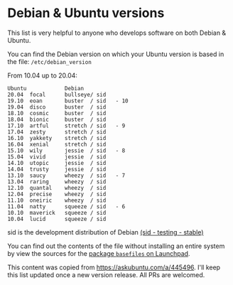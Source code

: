 # Debian & Ubuntu versions

This list is very helpful to anyone who develops software on both Debian & Ubuntu.

You can find the Debian version on which your Ubuntu version is based in the file: `/etc/debian_version`

From 10.04 up to 20.04:
```
Ubuntu            Debian  
20.04  focal      bullseye/ sid
19.10  eoan       buster  / sid   - 10
19.04  disco      buster  / sid
18.10  cosmic     buster  / sid
18.04  bionic     buster  / sid
17.10  artful     stretch / sid   - 9
17.04  zesty      stretch / sid
16.10  yakkety    stretch / sid
16.04  xenial     stretch / sid
15.10  wily       jessie  / sid   - 8
15.04  vivid      jessie  / sid
14.10  utopic     jessie  / sid
14.04  trusty     jessie  / sid
13.10  saucy      wheezy  / sid   - 7
13.04  raring     wheezy  / sid
12.10  quantal    wheezy  / sid
12.04  precise    wheezy  / sid
11.10  oneiric    wheezy  / sid
11.04  natty      squeeze / sid   - 6
10.10  maverick   squeeze / sid
10.04  lucid      squeeze / sid
```
sid is the development distribution of Debian [(sid - testing - stable)](https://www.debian.org/doc/manuals/debian-faq/ch-ftparchives#s-testing)

You can find out the contents of the file without installing an entire system by view the sources for the [package `basefiles` on Launchpad](https://code.launchpad.net/ubuntu/+source/base-files).

This content was copied from https://askubuntu.com/a/445496. I'll keep this list updated once a new version release. All PRs are welcomed.
